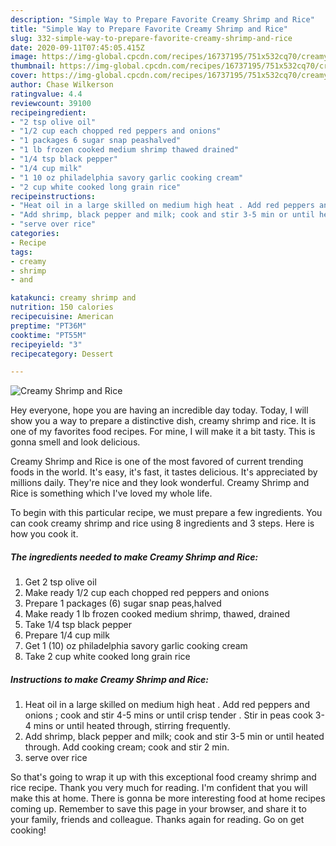 ```yaml
---
description: "Simple Way to Prepare Favorite Creamy Shrimp and Rice"
title: "Simple Way to Prepare Favorite Creamy Shrimp and Rice"
slug: 332-simple-way-to-prepare-favorite-creamy-shrimp-and-rice
date: 2020-09-11T07:45:05.415Z
image: https://img-global.cpcdn.com/recipes/16737195/751x532cq70/creamy-shrimp-and-rice-recipe-main-photo.jpg
thumbnail: https://img-global.cpcdn.com/recipes/16737195/751x532cq70/creamy-shrimp-and-rice-recipe-main-photo.jpg
cover: https://img-global.cpcdn.com/recipes/16737195/751x532cq70/creamy-shrimp-and-rice-recipe-main-photo.jpg
author: Chase Wilkerson
ratingvalue: 4.4
reviewcount: 39100
recipeingredient:
- "2 tsp olive oil"
- "1/2 cup each chopped red peppers and onions"
- "1 packages 6 sugar snap peashalved"
- "1 lb frozen cooked medium shrimp thawed drained"
- "1/4 tsp black pepper"
- "1/4 cup milk"
- "1 10 oz philadelphia savory garlic cooking cream"
- "2 cup white cooked long grain rice"
recipeinstructions:
- "Heat oil in a large skilled on medium high heat . Add red peppers and onions ; cook and stir 4-5 mins or until crisp tender . Stir in peas cook 3-4 mins or until heated through, stirring frequently."
- "Add shrimp, black pepper and milk; cook and stir 3-5 min or until heated through. Add cooking cream; cook and stir 2 min."
- "serve over rice"
categories:
- Recipe
tags:
- creamy
- shrimp
- and

katakunci: creamy shrimp and 
nutrition: 150 calories
recipecuisine: American
preptime: "PT36M"
cooktime: "PT55M"
recipeyield: "3"
recipecategory: Dessert

---
```



![Creamy Shrimp and Rice](https://img-global.cpcdn.com/recipes/16737195/751x532cq70/creamy-shrimp-and-rice-recipe-main-photo.jpg)

Hey everyone, hope you are having an incredible day today. Today, I will show you a way to prepare a distinctive dish, creamy shrimp and rice. It is one of my favorites food recipes. For mine, I will make it a bit tasty. This is gonna smell and look delicious.

Creamy Shrimp and Rice is one of the most favored of current trending foods in the world. It's easy, it's fast, it tastes delicious. It's appreciated by millions daily. They're nice and they look wonderful. Creamy Shrimp and Rice is something which I've loved my whole life.




To begin with this particular recipe, we must prepare a few ingredients. You can cook creamy shrimp and rice using 8 ingredients and 3 steps. Here is how you cook it.

<!--inarticleads1-->

##### The ingredients needed to make Creamy Shrimp and Rice:

1. Get 2 tsp olive oil
1. Make ready 1/2 cup each chopped red peppers and onions
1. Prepare 1 packages (6) sugar snap peas,halved
1. Make ready 1 lb frozen cooked medium shrimp, thawed, drained
1. Take 1/4 tsp black pepper
1. Prepare 1/4 cup milk
1. Get 1 (10) oz philadelphia savory garlic cooking cream
1. Take 2 cup white cooked long grain rice




<!--inarticleads2-->

##### Instructions to make Creamy Shrimp and Rice:

1. Heat oil in a large skilled on medium high heat . Add red peppers and onions ; cook and stir 4-5 mins or until crisp tender . Stir in peas cook 3-4 mins or until heated through, stirring frequently.
1. Add shrimp, black pepper and milk; cook and stir 3-5 min or until heated through. Add cooking cream; cook and stir 2 min.
1. serve over rice




So that's going to wrap it up with this exceptional food creamy shrimp and rice recipe. Thank you very much for reading. I'm confident that you will make this at home. There is gonna be more interesting food at home recipes coming up. Remember to save this page in your browser, and share it to your family, friends and colleague. Thanks again for reading. Go on get cooking!
